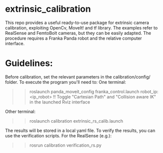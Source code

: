 # extrinsic_calibration
This repo provides a useful ready-to-use package for extrinsic camera calibration, exploiting OpenCv, MoveIt! and tf library. The examples refer to RealSense and FemtoBolt cameras, but they can be easily adapted.
The procedure requires a Franka Panda robot and the relative computer interface. 

# Guidelines: 
Before calibration, set the relevant parameters in the calibration/config/ folder. 
To execute the program you'll need to: 
One terminal: 
>> roslaunch panda_moveit_config franka_control.launch robot_ip:<ip_robot>
!! Toggle "Cartesian Path" and "Collision aware IK" in the launched Rviz interface 

Other terminal: 
>> roslaunch calibration extrinsic_rs_calib.launch

The results will be stored in a local yaml file. 
To verify the results, you can use the verification scripts. For the RealSense (e.g.): 
>>rosrun calibration verification_rs.py

